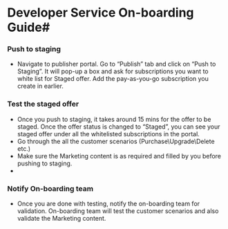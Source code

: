 # **Developer Service On-boarding Guide**#

### Push to staging 

* Navigate to publisher portal. Go to “Publish” tab and click on “Push to Staging”. It will pop-up a box and ask for subscriptions you want to white list for Staged offer. Add the pay-as-you-go subscription you create in earlier.



### Test the staged offer  

* Once you push to staging, it takes around 15 mins for the offer to be staged. Once the offer status is changed to “Staged”, you can see your staged offer under all the whitelisted subscriptions in the portal.
* Go through the all the customer scenarios (Purchase\Upgrade\Delete etc.)
* Make sure the Marketing content is as required and filled by you before pushing to staging.
*


### Notify On-boarding team

* Once you are done with testing, notify the on-boarding team for validation. On-boarding team will test the customer scenarios and also validate the Marketing content.
